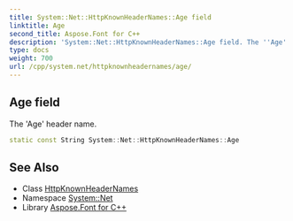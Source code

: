 ```yaml
---
title: System::Net::HttpKnownHeaderNames::Age field
linktitle: Age
second_title: Aspose.Font for C++
description: 'System::Net::HttpKnownHeaderNames::Age field. The ''Age'' header name in C++.'
type: docs
weight: 700
url: /cpp/system.net/httpknownheadernames/age/
---
```

## Age field


The 'Age' header name.

```cpp
static const String System::Net::HttpKnownHeaderNames::Age
```

## See Also

* Class [HttpKnownHeaderNames](../)
* Namespace [System::Net](../../)
* Library [Aspose.Font for C++](../../../)
